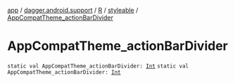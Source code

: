 [app](../../../index.md) / [dagger.android.support](../../index.md) / [R](../index.md) / [styleable](index.md) / [AppCompatTheme_actionBarDivider](./-app-compat-theme_action-bar-divider.md)

# AppCompatTheme_actionBarDivider

`static val AppCompatTheme_actionBarDivider: `[`Int`](https://kotlinlang.org/api/latest/jvm/stdlib/kotlin/-int/index.html)
`static val AppCompatTheme_actionBarDivider: `[`Int`](https://kotlinlang.org/api/latest/jvm/stdlib/kotlin/-int/index.html)